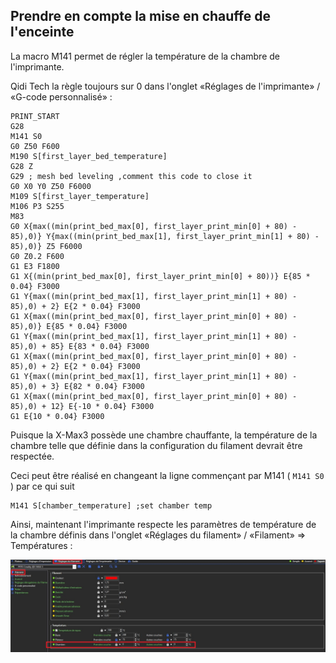 ## Prendre en compte la mise en chauffe de l'enceinte

La macro M141 permet de régler la température de la chambre de l'imprimante.

Qidi Tech la règle toujours sur 0 dans l'onglet «Réglages de l'imprimante» / «G-code personnalisé» :

```
PRINT_START
G28
M141 S0
G0 Z50 F600
M190 S[first_layer_bed_temperature]
G28 Z
G29 ; mesh bed leveling ,comment this code to close it
G0 X0 Y0 Z50 F6000
M109 S[first_layer_temperature]
M106 P3 S255
M83
G0 X{max((min(print_bed_max[0], first_layer_print_min[0] + 80) - 85),0)} Y{max((min(print_bed_max[1], first_layer_print_min[1] + 80) - 85),0)} Z5 F6000
G0 Z0.2 F600
G1 E3 F1800
G1 X{(min(print_bed_max[0], first_layer_print_min[0] + 80))} E{85 * 0.04} F3000
G1 Y{max((min(print_bed_max[1], first_layer_print_min[1] + 80) - 85),0) + 2} E{2 * 0.04} F3000
G1 X{max((min(print_bed_max[0], first_layer_print_min[0] + 80) - 85),0)} E{85 * 0.04} F3000
G1 Y{max((min(print_bed_max[1], first_layer_print_min[1] + 80) - 85),0) + 85} E{83 * 0.04} F3000
G1 X{max((min(print_bed_max[0], first_layer_print_min[0] + 80) - 85),0) + 2} E{2 * 0.04} F3000
G1 Y{max((min(print_bed_max[1], first_layer_print_min[1] + 80) - 85),0) + 3} E{82 * 0.04} F3000
G1 X{max((min(print_bed_max[0], first_layer_print_min[0] + 80) - 85),0) + 12} E{-10 * 0.04} F3000
G1 E{10 * 0.04} F3000
```

Puisque la X-Max3 possède une chambre chauffante, la température de la chambre telle que définie dans la configuration du filament devrait être respectée.

Ceci peut être réalisé en changeant la ligne commençant par M141 ( `M141 S0` ) par ce qui suit
```
M141 S[chamber_temperature] ;set chamber temp
```

Ainsi, maintenant l'imprimante respecte les paramètres de température de la chambre définis dans l'onglet «Réglages du filament» / «Filament» => Températures :

![Températures](../Images/qidi-slicer_filament.jpg)
